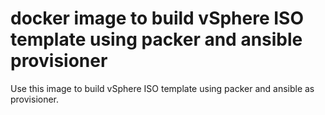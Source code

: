 # docker image to build vSphere ISO template using packer and ansible provisioner
Use this image to build vSphere ISO template using packer and ansible as provisioner.